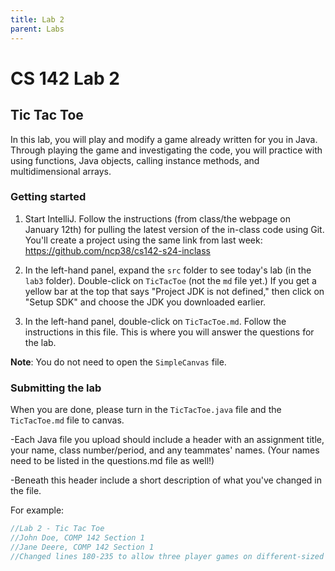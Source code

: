 ```yaml
---
title: Lab 2
parent: Labs
---
```


# CS 142 Lab 2

## Tic Tac Toe

In this lab, you will play and modify a game already written for you in Java.  Through 
playing the game and investigating the code, you will practice with using functions, Java 
objects, calling instance methods, and multidimensional arrays.

### Getting started

1. Start IntelliJ.  Follow the instructions (from class/the webpage on January 12th) for pulling the latest version of the in-class code using Git.  You'll create a project using the same link from last week: https://github.com/ncp38/cs142-s24-inclass

2. In the left-hand panel, expand the `src` folder to see today's lab 
    (in the `lab3` folder).  Double-click on `TicTacToe` (not the `md`
    file yet.)  If you get a yellow bar at the top that says "Project JDK is
    not defined," then click on "Setup SDK" and choose the JDK you downloaded
    earlier.

3. In the left-hand panel, double-click on `TicTacToe.md`.  Follow
    the instructions in this file.  This is where you will answer the questions
    for the lab.

**Note**: You do not need to open the `SimpleCanvas` file.

### Submitting the lab

When you are done, please turn in the `TicTacToe.java` file and 
the `TicTacToe.md` file to canvas.

-Each Java file you upload should include a header with an assignment title, your name, class number/period, and any teammates' names.  (Your names need to be listed in the questions.md file as well!)

-Beneath this header include a short description of what you've changed in the file.

For example:

```java
//Lab 2 - Tic Tac Toe
//John Doe, COMP 142 Section 1
//Jane Deere, COMP 142 Section 1
//Changed lines 180-235 to allow three player games on different-sized boards.
```